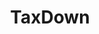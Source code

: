 ---
layout: startup_page
title: "TaxDown"
id: "taxdown.es"
permalink: "/taxdowntaxdown.es04262025/"
website: "https://taxdown.es/"
funding_round: ""
funding_amount: "€5M"
investors: "Base10, JME Ventures, Abac Nest, 4Founders Capital, ENISA"
about: "TaxDown is a Spanish startup disrupting the tax sector in Spain and Latin America. It offers an intuitive platform simplifying tax planning and filing, reducing bureaucracy and optimizing personal finances. The platform has already managed over €750 million in taxes for 2 million users."
markets: "Fintech, Accounting, Audit and Tax Services (B2C), Financial Software"
hq: "Madrid, Madrid, Spain"
founded_year: "2019"
linkedin: "https://www.linkedin.com/company/taxdown"
twitter: "https://twitter.com/Tax_Down"
instagram: ""
facebook: "https://www.facebook.com/TaxDownES"
crunchbase: "https://www.crunchbase.com/organization/taxdown"
pitchbook: "https://pitchbook.com/profiles/company/434640-25"

# SEO Optimization
meta_title: "TaxDown -  Funding (€5M)"
meta_description: "TaxDown, TaxDown is a Spanish startup disrupting the tax sector in Spain and Latin America. It offers an intuitive platform simplifying tax planning and filing..."
meta_keywords: "TaxDown, Fintech, Accounting, Audit and Tax Services (B2C), Financial Software,  funding"
canonical_url: "https://pkprojectstartups.github.io/projectstartups.com/taxdowntaxdown.es04262025/"
---